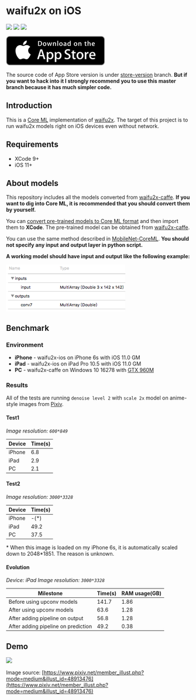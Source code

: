 # waifu2x on iOS
[![](https://img.shields.io/github/last-commit/imxieyi/waifu2x-ios/store-version.svg)](https://github.com/imxieyi/waifu2x-ios/commits/store-version)
[![](https://img.shields.io/itunes/v/1286485858.svg)](https://itunes.apple.com/app/waifu2x/id1286485858)
[![](https://img.shields.io/github/license/imxieyi/waifu2x-ios.svg)](https://github.com/imxieyi/waifu2x-ios/blob/master/LICENSE)

[![](appstore.svg)](https://itunes.apple.com/app/waifu2x/id1286485858)

The source code of App Store version is under [store-version](https://github.com/imxieyi/waifu2x-ios/tree/store-version) branch. **But if you want to hack into it I strongly recommend you to use this master branch because it has much simpler code.**

## Introduction
This is a [Core ML](https://developer.apple.com/documentation/coreml) implementation of [waifu2x](https://github.com/nagadomi/waifu2x). The target of this project is to run waifu2x models right on iOS devices even without network.

## Requirements
 - XCode 9+
 - iOS 11+
 
## About models
This repository includes all the models converted from [waifu2x-caffe](https://github.com/lltcggie/waifu2x-caffe). **If you want to dig into Core ML, it is recommended that you should convert them by yourself.**

You can [convert pre-trained models to Core ML format](https://developer.apple.com/documentation/coreml/converting_trained_models_to_core_ml) and then import them to **XCode**. The pre-trained model can be obtained from [waifu2x-caffe](https://github.com/lltcggie/waifu2x-caffe).

You can use the same method described in [MobileNet-CoreML](https://github.com/hollance/MobileNet-CoreML). **You should not specify any input and output layer in python script.**

**A working model should have input and output like the following example:**

![](screenshots/model_example.png)

## Benchmark
### Environment
- **iPhone** - waifu2x-ios on iPhone 6s with iOS 11.0 GM
- **iPad** - waifu2x-ios on iPad Pro 10.5 with iOS 11.0 GM
- **PC** - waifu2x-caffe on Windows 10 16278 with [GTX 960M](https://www.geforce.com/hardware/notebook-gpus/geforce-gtx-960m)
### Results
All of the tests are running `denoise level 2` with `scale 2x` model on anime-style images from [Pixiv](https://www.pixiv.net/).

#### Test1
*Image resolution: `600*849`*

Device|Time(s)
---|---
iPhone|6.8
iPad|2.9
PC|2.1

#### Test2
*Image resolution: `3000*3328`*

Device|Time(s)
---|---
iPhone|-(\*)
iPad|49.2
PC|37.5

\* When this image is loaded on my iPhone 6s, it is automatically scaled down to 2048\*1851. The reason is unknown.

#### Evolution
*Device: iPad*
*Image resolution: `3000*3328`*

Milestone|Time(s)|RAM usage(GB)
---|---|---
Before using upconv models|141.7|1.86
After using upconv models|63.6|1.28
After adding pipeline on output|56.8|1.28
After adding pipeline on prediction|49.2|0.38

## Demo
![](screenshots/demo.png)

Image source: [https://www.pixiv.net/member_illust.php?mode=medium&illust_id=48913476](https://www.pixiv.net/member_illust.php?mode=medium&illust_id=48913476)
